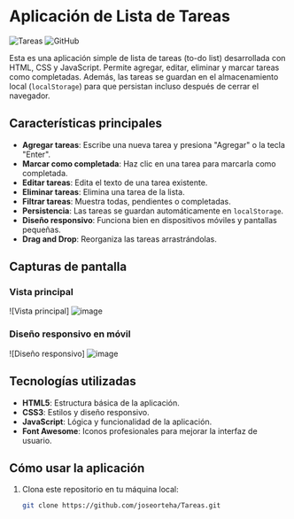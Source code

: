# Aplicación de Lista de Tareas

![Tareas](https://img.shields.io/badge/Status-Completed-brightgreen) ![GitHub](https://img.shields.io/github/license/joseorteha/Tareas)

Esta es una aplicación simple de lista de tareas (to-do list) desarrollada con HTML, CSS y JavaScript. Permite agregar, editar, eliminar y marcar tareas como completadas. Además, las tareas se guardan en el almacenamiento local (`localStorage`) para que persistan incluso después de cerrar el navegador.

## Características principales

- **Agregar tareas**: Escribe una nueva tarea y presiona "Agregar" o la tecla "Enter".
- **Marcar como completada**: Haz clic en una tarea para marcarla como completada.
- **Editar tareas**: Edita el texto de una tarea existente.
- **Eliminar tareas**: Elimina una tarea de la lista.
- **Filtrar tareas**: Muestra todas, pendientes o completadas.
- **Persistencia**: Las tareas se guardan automáticamente en `localStorage`.
- **Diseño responsivo**: Funciona bien en dispositivos móviles y pantallas pequeñas.
- **Drag and Drop**: Reorganiza las tareas arrastrándolas.

## Capturas de pantalla

### Vista principal
![Vista principal]
![image](https://github.com/user-attachments/assets/dc15c8af-25ed-449a-83d8-fc5c0b15edbf)


### Diseño responsivo en móvil
![Diseño responsivo]
![image](https://github.com/user-attachments/assets/a0cfd111-5432-4100-8c78-f1893395fe39)


## Tecnologías utilizadas

- **HTML5**: Estructura básica de la aplicación.
- **CSS3**: Estilos y diseño responsivo.
- **JavaScript**: Lógica y funcionalidad de la aplicación.
- **Font Awesome**: Iconos profesionales para mejorar la interfaz de usuario.

## Cómo usar la aplicación

1. Clona este repositorio en tu máquina local:
   ```bash
   git clone https://github.com/joseorteha/Tareas.git
